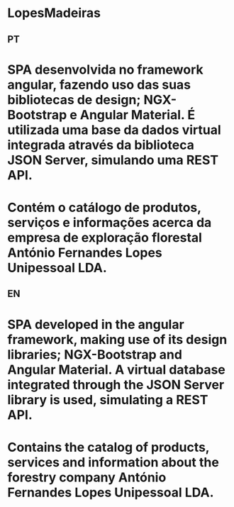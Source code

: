 # LopesMadeiras

## PT

# SPA desenvolvida no framework angular, fazendo uso das suas bibliotecas de design; NGX-Bootstrap e Angular Material. É utilizada uma base da dados virtual integrada através da biblioteca JSON Server, simulando uma REST API.
# Contém o catálogo de produtos, serviços e informações acerca da empresa de exploração florestal António Fernandes Lopes Unipessoal LDA.

## EN

# SPA developed in the angular framework, making use of its design libraries; NGX-Bootstrap and Angular Material. A virtual database integrated through the JSON Server library is used, simulating a REST API.
# Contains the catalog of products, services and information about the forestry company António Fernandes Lopes Unipessoal LDA.
